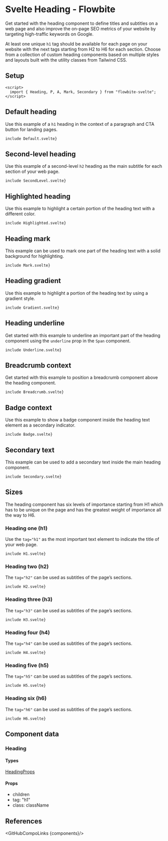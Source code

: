 # Svelte Heading - Flowbite


Get started with the heading component to define titles and subtitles on a web page and also improve the on-page SEO metrics of your website by targeting high-traffic keywords on Google.

At least one unique `h1` tag should be available for each page on your website with the next tags starting from H2 to H6 for each section. Choose from a collection of custom heading components based on multiple styles and layouts built with the utility classes from Tailwind CSS.

## Setup

```svelte
<script>
  import { Heading, P, A, Mark, Secondary } from "flowbite-svelte";
</script>
```

## Default heading

Use this example of a `h1` heading in the context of a paragraph and CTA button for landing pages.

```svelte
include Default.svelte}
```

## Second-level heading

Use this example of a second-level `h2` heading as the main subtitle for each section of your web page.

```svelte
include SecondLevel.svelte}
```

## Highlighted heading

Use this example to highlight a certain portion of the heading text with a different color.

```svelte
include Highlighted.svelte}
```

## Heading mark

This example can be used to mark one part of the heading text with a solid background for highlighting.

```svelte
include Mark.svelte}
```

## Heading gradient

Use this example to highlight a portion of the heading text by using a gradient style.

```svelte
include Gradient.svelte}
```

## Heading underline

Get started with this example to underline an important part of the heading component using the `underline` prop in the `Span` component.

```svelte
include Underline.svelte}
```

## Breadcrumb context

Get started with this example to position a breadcrumb component above the heading component.

```svelte
include Breadcrumb.svelte}
```

## Badge context

Use this example to show a badge component inside the heading text element as a secondary indicator.

```svelte
include Badge.svelte}
```

## Secondary text

This example can be used to add a secondary text inside the main heading component.

```svelte
include Secondary.svelte}
```

## Sizes

The heading component has six levels of importance starting from H1 which has to be unique on the page and has the greatest weight of importance all the way to H6.

### Heading one (h1)

Use the `tag="h1"` as the most important text element to indicate the title of your web page.

```svelte
include H1.svelte}
```

### Heading two (h2)

The `tag="h2"` can be used as subtitles of the page’s sections.

```svelte
include H2.svelte}
```

### Heading three (h3)

The `tag="h3"` can be used as subtitles of the page’s sections.

```svelte
include H3.svelte}
```

### Heading four (h4)

The `tag="h4"` can be used as subtitles of the page’s sections.

```svelte
include H4.svelte}
```

### Heading five (h5)

The `tag="h5"` can be used as subtitles of the page’s sections.

```svelte
include H5.svelte}
```

### Heading six (h6)

The `tag="h6"` can be used as subtitles of the page’s sections.

```svelte
include H6.svelte}
```

## Component data

### Heading

#### Types

[HeadingProps](https://github.com/themesberg/flowbite-svelte/blob/main/src/lib/types.ts#L1893)

#### Props

- children
- tag: "h1"
- class: className


## References

<GitHubCompoLinks {components}/>
